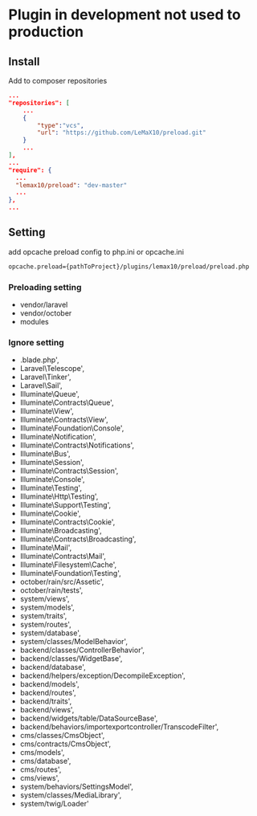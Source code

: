 # Plugin in development not used to production

## Install
Add to composer repositories
```json
...
"repositories": [
    ...
    {
        "type":"vcs",
        "url": "https://github.com/LeMaX10/preload.git"
    }
    ...
],
...
"require": {
  ...
  "lemax10/preload": "dev-master"
  ...
},
...
```

## Setting
add opcache preload config to php.ini or opcache.ini

```bash
opcache.preload={pathToProject}/plugins/lemax10/preload/preload.php
```

### Preloading setting
* vendor/laravel
* vendor/october
* modules

### Ignore setting
* .blade.php',
* Laravel\Telescope',
* Laravel\Tinker',
* Laravel\Sail',
* Illuminate\Queue',
* Illuminate\Contracts\Queue',
* Illuminate\View',
* Illuminate\Contracts\View',
* Illuminate\Foundation\Console',
* Illuminate\Notification',
* Illuminate\Contracts\Notifications',
* Illuminate\Bus',
* Illuminate\Session',
* Illuminate\Contracts\Session',
* Illuminate\Console',
* Illuminate\Testing',
* Illuminate\Http\Testing',
* Illuminate\Support\Testing',
* Illuminate\Cookie',
* Illuminate\Contracts\Cookie',
* Illuminate\Broadcasting',
* Illuminate\Contracts\Broadcasting',
* Illuminate\Mail',
* Illuminate\Contracts\Mail',
* Illuminate\Filesystem\Cache',
* Illuminate\Foundation\Testing',
* october/rain/src/Assetic',
* october/rain/tests',
* system/views',
* system/models',
* system/traits',
* system/routes',
* system/database',
* system/classes/ModelBehavior',
* backend/classes/ControllerBehavior',
* backend/classes/WidgetBase',
* backend/database',
* backend/helpers/exception/DecompileException',
* backend/models',
* backend/routes',
* backend/traits',
* backend/views',
* backend/widgets/table/DataSourceBase',
* backend/behaviors/importexportcontroller/TranscodeFilter',
* cms/classes/CmsObject',
* cms/contracts/CmsObject',
* cms/models',
* cms/database',
* cms/routes',
* cms/views',
* system/behaviors/SettingsModel',
* system/classes/MediaLibrary',
* system/twig/Loader'
